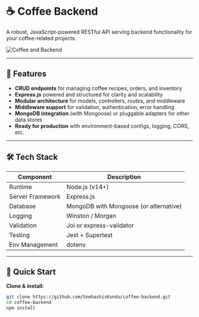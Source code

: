 # ☕ Coffee Backend

A robust, JavaScript-powered RESTful API serving backend functionality for your coffee-related projects.

![Coffee and Backend](https://chat.openai.com/mnt/data/A_high-resolution_digital_photograph_captures_a_Ma.png)


---

## 🚀 Features

- **CRUD endpoints** for managing coffee recipes, orders, and inventory  
- **Express.js** powered and structured for clarity and scalability  
- **Modular architecture** for models, controllers, routes, and middleware  
- **Middleware support** for validation, authentication, error handling  
- **MongoDB integration** (with Mongoose) or pluggable adapters for other data stores  
- **Ready for production** with environment-based configs, logging, CORS, etc.

---

## 🛠️ Tech Stack

| Component         | Description                                      |
|------------------|--------------------------------------------------|
| Runtime           | Node.js (v14+)                                  |
| Server Framework  | Express.js                                      |
| Database          | MongoDB with Mongoose (or alternative)          |
| Logging           | Winston / Morgan                                |
| Validation        | Joi or express-validator                        |
| Testing           | Jest + Supertest                               |
| Env Management    | dotenv                                          |

---

## 🎯 Quick Start

**Clone & install:**
```bash
git clone https://github.com/SnehashisKundu/coffee-backend.git
cd coffee-backend
npm install
